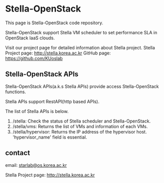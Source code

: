 # Stella-OpenStack
This page is Stella-OpenStack code repository.

Stella-OpenStack support Stella VM scheduler to set performance SLA in OpenStack IaaS clouds. 

Visit our project page for detailed information about Stella project.
Stella Project page: http://stella.korea.ac.kr
GitHub page: https://github.com/KUoslab

## Stella-OpenStack APIs
Stella-OpenStack APIs(a.k.s Stella APIs) provide access Stella-OpenStack functions.

Stella APIs support RestAPI(http based APIs).

The list of Stella APIs is below. 

1. /stella: Check the status of Stella scheduler and Stella-OpenStack.
2. /stella/vms: Returns the list of VMs and information of each VMs.
3. /stella/hypervisor: Returns the IP address of the hypervisor host. 'hypervisor_name' field is essential.

## contact
email: starlab@os.korea.ac.kr

Stella Project page: http://stella.korea.ac.kr
